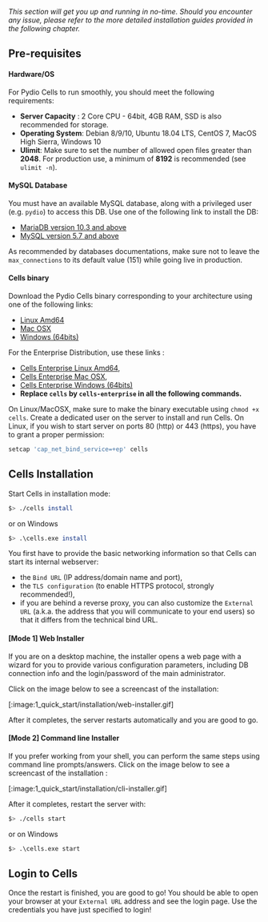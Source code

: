 _This section will get you up and running in no-time. Should you encounter any issue, please refer to the more detailed installation guides provided in the following chapter._

## Pre-requisites

#### Hardware/OS

For Pydio Cells to run smoothly, you should meet the following requirements:

- **Server Capacity** : 2 Core CPU - 64bit, 4GB RAM, SSD is also recommended for storage.
- **Operating System**: Debian 8/9/10, Ubuntu 18.04 LTS, CentOS 7, MacOS High Sierra, Windows 10
- **Ulimit**: Make sure to set the number of allowed open files greater than **2048**. For production use, a minimum of **8192** is recommended (see `ulimit -n`).

#### MySQL Database

You must have an available MySQL database, along with a privileged user (e.g. `pydio`) to access this DB. Use one of the following link to install the DB:

- [MariaDB version 10.3 and above](https://downloads.mariadb.org/mariadb/repositories)
- [MySQL version 5.7 and above](https://dev.mysql.com/doc/refman/8.0/en/installing.html)

As recommended by databases documentations, make sure not to leave the `max_connections` to its default value (151) while going live in production.

#### Cells binary

Download the Pydio Cells binary corresponding to your architecture using one of the following links:

- [Linux Amd64](https://download.pydio.com/latest/cells/release/{latest}/linux-amd64/cells)
- [Mac OSX](https://download.pydio.com/latest/cells/release/{latest}/darwin-amd64/cells)
- [Windows (64bits)](https://download.pydio.com/latest/cells/release/{latest}/windows-amd64/cells.exe)

For the Enterprise Distribution, use these links :

- [Cells Enterprise Linux Amd64](https://download.pydio.com/latest/cells-enterprise/release/{latest}/linux-amd64/cells-enterprise),
- [Cells Enterprise Mac OSX](https://download.pydio.com/latest/cells-enterprise/release/{latest}/darwin-amd64/cells-enterprise),
- [Cells Enterprise Windows (64bits)](https://download.pydio.com/latest/cells-enterprise/release/{latest}/windows-amd64/cells-enterprise.exe)
- **Replace `cells` by `cells-enterprise` in all the following commands.**

On Linux/MacOSX, make sure to make the binary executable using `chmod +x cells`. Create a dedicated user on the server to install and run Cells. On Linux, if you wish to start server on ports 80 (http) or 443 (https), you have to grant a proper permission:

```sh
setcap 'cap_net_bind_service=+ep' cells
```

## Cells Installation

Start Cells in installation mode:

```sh
$> ./cells install
```

or on Windows

```sh
$> .\cells.exe install
```

You first have to provide the basic networking information so that Cells can start its internal webserver:

- the `Bind URL` (IP address/domain name and port),
- the `TLS configuration` (to enable HTTPS protocol, strongly recommended!),
- if you are behind a reverse proxy, you can also customize the `External URL` (a.k.a. the address that you will communicate to your end users) so that it differs from the technical bind URL.

#### [Mode 1] Web Installer

If you are on a desktop machine, the installer opens a web page with a wizard for you to provide various configuration parameters, including DB connection info and the login/password of the main administrator.

Click on the image below to see a screencast of the installation:

[:image:1_quick_start/installation/web-installer.gif]

After it completes, the server restarts automatically and you are good to go.

#### [Mode 2] Command line Installer

If you prefer working from your shell, you can perform the same steps using command line prompts/answers. Click on the image below to see a screencast of the installation :

[:image:1_quick_start/installation/cli-installer.gif]

After it completes, restart the server with:

```sh
$> ./cells start
```

or on Windows

```sh
$> .\cells.exe start
```

## Login to Cells

Once the restart is finished, you are good to go! You should be able to open your browser at your `External URL` address and see the login page. Use the credentials you have just specified to login!
